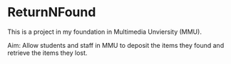 # ReturnNFound

This is a project in my foundation in Multimedia Unviersity (MMU). 

Aim: Allow students and staff in MMU to deposit the items they found and retrieve the items they lost.
